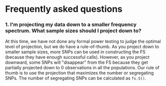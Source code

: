 # Frequently asked questions

### 1. I'm projecting my data down to a smaller frequency spectrum. What sample sizes should I project down to?

At this time, we have not done any formal power testing to judge the optimal level of projection, but we do have a rule-of-thumb. As you project down to smaller sample sizes, more SNPs can be used in constructing the FS (because they have enough successful calls). However, as you project downward, some SNPs will "disappear" from the FS because they get partially projected down to 0 observations in all the populations. Our rule of thumb is to use the projection that maximizes the number or segregating SNPs. The number of segregating SNPs can be calculated as `fs.S()`.

